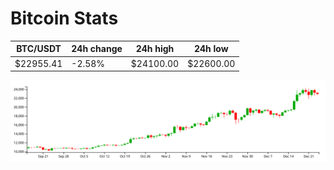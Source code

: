 # Bitcoin Stats

BTC/USDT|24h change|24h high|24h low|
|---|---|---|---|
|$22955.41|-2.58%|$24100.00|$22600.00|

<img src="./chart.svg">

